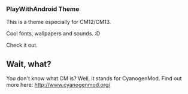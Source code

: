 ### PlayWithAndroid Theme ###

This is a theme especially for CM12/CM13.

Cool fonts, wallpapers and sounds. :D

Check it out.

## Wait, what? ##

You don't know what CM is? Well, it stands for CyanogenMod. Find out more here: http://www.cyanogenmod.org/
